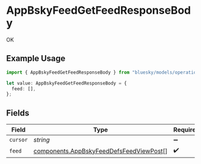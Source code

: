 # AppBskyFeedGetFeedResponseBody

OK

## Example Usage

```typescript
import { AppBskyFeedGetFeedResponseBody } from "bluesky/models/operations";

let value: AppBskyFeedGetFeedResponseBody = {
  feed: [],
};
```

## Fields

| Field                                                                                              | Type                                                                                               | Required                                                                                           | Description                                                                                        |
| -------------------------------------------------------------------------------------------------- | -------------------------------------------------------------------------------------------------- | -------------------------------------------------------------------------------------------------- | -------------------------------------------------------------------------------------------------- |
| `cursor`                                                                                           | *string*                                                                                           | :heavy_minus_sign:                                                                                 | N/A                                                                                                |
| `feed`                                                                                             | [components.AppBskyFeedDefsFeedViewPost](../../models/components/appbskyfeeddefsfeedviewpost.md)[] | :heavy_check_mark:                                                                                 | N/A                                                                                                |